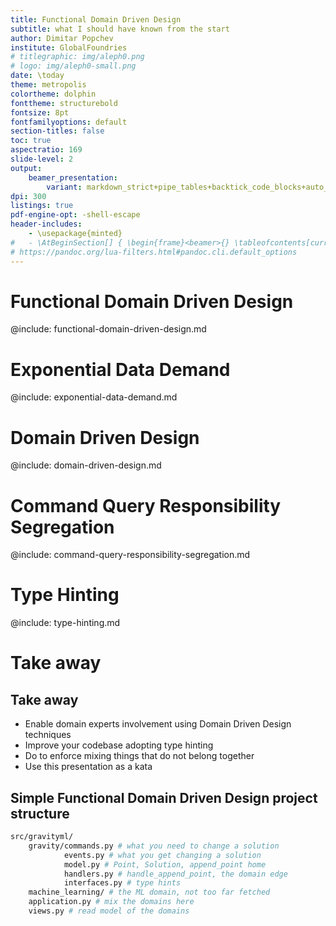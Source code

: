 ```yaml
---
title: Functional Domain Driven Design
subtitle: what I should have known from the start
author: Dimitar Popchev
institute: GlobalFoundries
# titlegraphic: img/aleph0.png
# logo: img/aleph0-small.png
date: \today
theme: metropolis
colortheme: dolphin
fonttheme: structurebold
fontsize: 8pt
fontfamilyoptions: default
section-titles: false
toc: true
aspectratio: 169
slide-level: 2
output:
    beamer_presentation:
        variant: markdown_strict+pipe_tables+backtick_code_blocks+auto_identifiers+strikeout+yaml_metadata_block+implicit_figures+all_symbols_escapable+link_attributes+smart+fenced_divs
dpi: 300
listings: true
pdf-engine-opt: -shell-escape
header-includes:
    - \usepackage{minted}
#   - \AtBeginSection[] { \begin{frame}<beamer>{} \tableofcontents[currentsection] \end{frame} }
# https://pandoc.org/lua-filters.html#pandoc.cli.default_options
---
```


# Functional Domain Driven Design

@include: functional-domain-driven-design.md

# Exponential Data Demand

@include: exponential-data-demand.md

# Domain Driven Design

@include: domain-driven-design.md

# Command Query Responsibility Segregation

@include: command-query-responsibility-segregation.md

# Type Hinting

@include: type-hinting.md

# Take away

## Take away

- Enable domain experts involvement using Domain Driven Design techniques
- Improve your codebase adopting type hinting
- Do to enforce mixing things that do not belong together
- Use this presentation as a kata

## Simple Functional Domain Driven Design project structure

```bash
src/gravityml/
    gravity/commands.py # what you need to change a solution
            events.py # what you get changing a solution
            model.py # Point, Solution, append_point home
            handlers.py # handle_append_point, the domain edge
            interfaces.py # type hints
    machine_learning/ # the ML domain, not too far fetched
    application.py # mix the domains here
    views.py # read model of the domains
```
